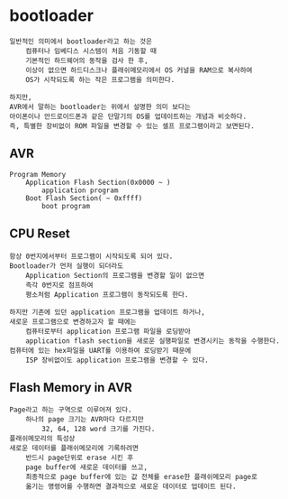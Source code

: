 # bootloader
    일반적인 의미에서 bootloader라고 하는 것은 
        컴퓨터나 임베디스 시스템이 처음 기동할 때 
        기본적인 하드웨어의 동작을 검사 한 후, 
        이상이 없으면 하드디스크나 플래쉬메모리에서 OS 커널을 RAM으로 복사하여 
        OS가 시작되도록 하는 작은 프로그램을 의미한다.

    하지만, 
    AVR에서 말하는 bootloader는 위에서 설명한 의미 보다는 
    아이폰이나 안드로이드폰과 같은 단말기의 OS를 업데이트하는 개념과 비슷하다.
    즉, 특별한 장비없이 ROM 파일을 변경할 수 있는 셀프 프로그램이라고 보면된다.



## AVR
    Program Memory
        Application Flash Section(0x0000 ~ )
            application program
        Boot Flash Section( ~ 0xffff)
            boot program 

## CPU Reset
    항상 0번지에서부터 프로그램이 시작되도록 되어 있다.
    Bootloader가 먼저 실행이 되더라도 
        Application Section의 프로그램을 변경할 일이 없으면 
        즉각 0번지로 점프하여 
        평소처럼 Application 프로그램이 동작되도록 한다.

    하지만 기존에 있던 application 프로그램을 업데이트 하거나, 
    새로운 프로그램으로 변경하고자 할 때에는 
        컴퓨터로부터 application 프로그램 파일을 로딩받아 
        application flash section을 새로운 실행파일로 변경시키는 동작을 수행한다.
    컴퓨터에 있는 hex파일을 UART를 이용하여 로딩받기 때문에 
        ISP 장비없이도 application 프로그램을 변경할 수 있다.

## Flash Memory in AVR
    Page라고 하는 구역으로 이루어져 있다.  
        하나의 page 크기는 AVR마다 다르지만 
            32, 64, 128 word 크기를 가진다. 
    플래쉬메모리의 특성상 
    새로운 데이터를 플래쉬메모리에 기록하려면 
        반드시 page단위로 erase 시킨 후 
        page buffer에 새로운 데이터를 쓰고, 
        최종적으로 page buffer에 있는 값 전체를 erase한 플래쉬메모리 page로 
        옮기는 명령어를 수행하면 결과적으로 새로운 데이터로 업데이트 된다.
        

